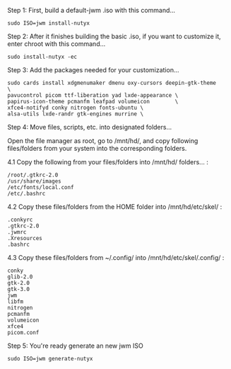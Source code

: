 

Step 1: First, build a default-jwm .iso with this command...

	sudo ISO=jwm install-nutyx


Step 2: After it finishes building the basic .iso, if you want
 	to customize it, enter chroot with this command...

	sudo install-nutyx -ec



Step 3: Add the packages needed for your customization...

	sudo cards install xdgmenumaker dmenu oxy-cursors deepin-gtk-theme      \
 	pavucontrol picom ttf-liberation yad lxde-appearance \
  	papirus-icon-theme pcmanfm leafpad volumeicon        \
   	xfce4-notifyd conky nitrogen fonts-ubuntu \
	alsa-utils lxde-randr gtk-engines murrine \



Step 4: Move files, scripts, etc. into designated folders...

Open the file manager as root, go to /mnt/hd/, and copy following
files/folders from your system into the corresponding folders.
  
4.1 Copy the following from your files/folders into /mnt/hd/ folders... :

	/root/.gtkrc-2.0
	/usr/share/images
	/etc/fonts/local.conf
	/etc/.bashrc
 
 4.2 Copy these files/folders from the HOME folder into /mnt/hd/etc/skel/ :

	.conkyrc
	.gtkrc-2.0
	.jwmrc
	.Xresources
	.bashrc

4.3 Copy these files/folders from ~/.config/ into /mnt/hd/etc/skel/.config/ :

	conky 
	glib-2.0
	gtk-2.0
	gtk-3.0
	jwm
	libfm
	nitrogen
	pcmanfm
	volumeicon
	xfce4
	picom.conf


Step 5: You're ready generate an new jwm ISO

	sudo ISO=jwm generate-nutyx
